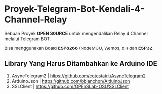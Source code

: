 # Proyek-Telegram-Bot-Kendali-4-Channel-Relay
Sebuah Proyek **OPEN SOURCE** untuk mengendalikan Relay 4 Channel melalui Telegram BOT.

Bisa menggunakan Board **ESP8266** (NodeMCU, Wemos, dll) dan **ESP32**.

## Library Yang Harus Ditambahkan ke Arduino IDE
1. AsyncTelegram2 | https://github.com/cotestatnt/AsyncTelegram2
2. ArduinoJson | https://github.com/bblanchon/ArduinoJson
3. SSLClient | https://github.com/OPEnSLab-OSU/SSLClient

